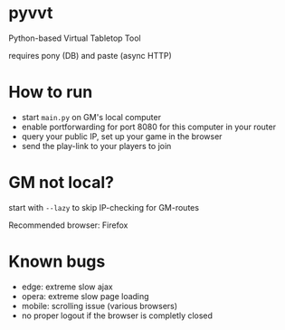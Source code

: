 # pyvvt
Python-based Virtual Tabletop Tool

requires pony (DB) and paste (async HTTP)

# How to run
- start `main.py` on GM's local computer
- enable portforwarding for port 8080 for this computer in your router
- query your public IP, set up your game in the browser
- send the play-link to your players to join

# GM not local?
start with `--lazy` to skip IP-checking for GM-routes

Recommended browser: Firefox

# Known bugs
- edge: extreme slow ajax
- opera: extreme slow page loading
- mobile: scrolling issue (various browsers)
- no proper logout if the browser is completly closed
